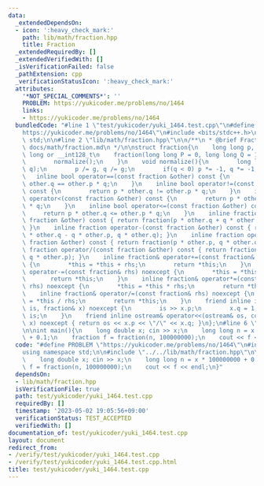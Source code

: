 ```yaml
---
data:
  _extendedDependsOn:
  - icon: ':heavy_check_mark:'
    path: lib/math/fraction.hpp
    title: Fraction
  _extendedRequiredBy: []
  _extendedVerifiedWith: []
  _isVerificationFailed: false
  _pathExtension: cpp
  _verificationStatusIcon: ':heavy_check_mark:'
  attributes:
    '*NOT_SPECIAL_COMMENTS*': ''
    PROBLEM: https://yukicoder.me/problems/no/1464
    links:
    - https://yukicoder.me/problems/no/1464
  bundledCode: "#line 1 \"test/yukicoder/yuki_1464.test.cpp\"\n#define PROBLEM \"\
    https://yukicoder.me/problems/no/1464\"\n#include <bits/stdc++.h>\nusing namespace\
    \ std;\n\n#line 2 \"lib/math/fraction.hpp\"\n\n/**\n * @brief Fraction\n * @docs\
    \ docs/math/fraction.md\n */\n\nstruct fraction{\n    long long p, q; // long\
    \ long or __int128_t\n    fraction(long long P = 0, long long Q = 1): p(P), q(Q){\n\
    \        normalize();\n    }\n    void normalize(){\n        long long g = __gcd(p,\
    \ q);\n        p /= g, q /= g;\n        if(q < 0) p *= -1, q *= -1;\n    }\n \
    \   inline bool operator==(const fraction &other) const {\n        return p *\
    \ other.q == other.p * q;\n    }\n    inline bool operator!=(const fraction &other)\
    \ const {\n        return p * other.q != other.p * q;\n    }\n    inline bool\
    \ operator<(const fraction &other) const {\n        return p * other.q < other.p\
    \ * q;\n    }\n    inline bool operator<=(const fraction &other) const {\n   \
    \     return p * other.q <= other.p * q;\n    }\n    inline fraction operator+(const\
    \ fraction &other) const { return fraction(p * other.q + q * other.p, q * other.q);\
    \ }\n    inline fraction operator-(const fraction &other) const { return fraction(p\
    \ * other.q - q * other.p, q * other.q); }\n    inline fraction operator*(const\
    \ fraction &other) const { return fraction(p * other.p, q * other.q); }\n    inline\
    \ fraction operator/(const fraction &other) const { return fraction(p * other.q,\
    \ q * other.p); }\n    inline fraction& operator+=(const fraction& rhs) noexcept\
    \ {\n        *this = *this + rhs;\n        return *this;\n    }\n    inline fraction&\
    \ operator-=(const fraction& rhs) noexcept {\n        *this = *this - rhs;\n \
    \       return *this;\n    }\n    inline fraction& operator*=(const fraction&\
    \ rhs) noexcept {\n        *this = *this * rhs;\n        return *this;\n    }\n\
    \    inline fraction& operator/=(const fraction& rhs) noexcept {\n        *this\
    \ = *this / rhs;\n        return *this;\n    }\n    friend inline istream& operator>>(istream&\
    \ is, fraction& x) noexcept {\n        is >> x.p;\n        x.q = 1;\n        return\
    \ is;\n    }\n    friend inline ostream& operator<<(ostream& os, const fraction&\
    \ x) noexcept { return os << x.p << \"/\" << x.q; }\n};\n#line 6 \"test/yukicoder/yuki_1464.test.cpp\"\
    \n\nint main(){\n    long double x; cin >> x;\n    long long n = x * 100000000\
    \ + 0.1;\n    fraction f = fraction(n, 100000000);\n    cout << f << endl;\n}\n"
  code: "#define PROBLEM \"https://yukicoder.me/problems/no/1464\"\n#include <bits/stdc++.h>\n\
    using namespace std;\n\n#include \"../../lib/math/fraction.hpp\"\n\nint main(){\n\
    \    long double x; cin >> x;\n    long long n = x * 100000000 + 0.1;\n    fraction\
    \ f = fraction(n, 100000000);\n    cout << f << endl;\n}"
  dependsOn:
  - lib/math/fraction.hpp
  isVerificationFile: true
  path: test/yukicoder/yuki_1464.test.cpp
  requiredBy: []
  timestamp: '2023-05-02 19:05:56+09:00'
  verificationStatus: TEST_ACCEPTED
  verifiedWith: []
documentation_of: test/yukicoder/yuki_1464.test.cpp
layout: document
redirect_from:
- /verify/test/yukicoder/yuki_1464.test.cpp
- /verify/test/yukicoder/yuki_1464.test.cpp.html
title: test/yukicoder/yuki_1464.test.cpp
---
```

